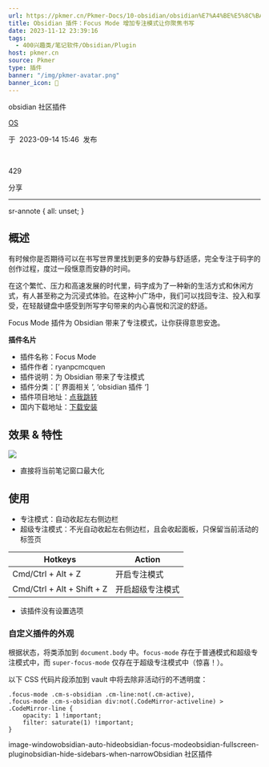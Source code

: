 ```yaml
---
url: https://pkmer.cn/Pkmer-Docs/10-obsidian/obsidian%E7%A4%BE%E5%8C%BA%E6%8F%92%E4%BB%B6/obsidian-focus-mode/
title: Obsidian 插件：Focus Mode 增加专注模式让你聚焦书写
date: 2023-11-12 23:39:16
tags:
  - 400兴趣类/笔记软件/Obsidian/Plugin
host: pkmer.cn
source: Pkmer
type: 插件
banner: "/img/pkmer-avatar.png"
banner_icon: 🔖
---
```

<div class="menu-toggle"> <SidebarToggle client:idle ></SidebarToggle> </div>

obsidian 社区插件

[OS](https://pkmer.cn/authors/os)

于  2023-09-14 15:46  发布

 

429

分享

* * *

sr-annote { all: unset; }

## 概述

有时候你是否期待可以在书写世界里找到更多的安静与舒适感，完全专注于码字的创作过程，度过一段惬意而安静的时间。

在这个繁忙、压力和高速发展的时代里，码字成为了一种新的生活方式和休闲方式，有人甚至称之为沉浸式体验。在这种小广场中，我们可以找回专注、投入和享受，在轻敲键盘中感受到所写字句带来的内心喜悦和沉淀的舒适。

Focus Mode 插件为 Obsidian 带来了专注模式，让你获得意思安逸。

**插件名片**

*   插件名称：Focus Mode
*   插件作者：ryanpcmcquen
*   插件说明：为 Obsidian 带来了专注模式
*   插件分类：[’ 界面相关 ’, ‘obsidian 插件 ‘]
*   插件项目地址：[点我跳转](https://github.com/ryanpcmcquen/obsidian-focus-mode)
*   国内下载地址：[下载安装](https://pkmer.cn/products/plugin/pluginMarket/?obsidian-focus-mode)

## 效果 & 特性

![](https://cdn.pkmer.cn/covers/obsidian-focus-mode.png!pkmer)

*   直接将当前笔记窗口最大化

## 使用

*   专注模式：自动收起左右侧边栏
*   超级专注模式：不光自动收起左右侧边栏，且会收起面板，只保留当前活动的标签页

<table><thead><tr><th>Hotkeys</th><th>Action</th></tr></thead><tbody><tr><td>Cmd/Ctrl + Alt + Z</td><td>开启专注模式</td></tr><tr><td>Cmd/Ctrl + Alt + Shift + Z</td><td>开启超级专注模式</td></tr></tbody></table>

*   该插件没有设置选项

### 自定义插件的外观

根据状态，将类添加到 `document.body` 中。`focus-mode` 存在于普通模式和超级专注模式中，而 `super-focus-mode` 仅存在于超级专注模式中（惊喜！）。

以下 CSS 代码片段添加到 vault 中将去除非活动行的不透明度：

```
.focus-mode .cm-s-obsidian .cm-line:not(.cm-active),
.focus-mode .cm-s-obsidian div:not(.CodeMirror-activeline) > .CodeMirror-line {
    opacity: 1 !important;
    filter: saturate(1) !important;
}

```

image-windowobsidian-auto-hideobsidian-focus-modeobsidian-fullscreen-pluginobsidian-hide-sidebars-when-narrowObsidian 社区插件